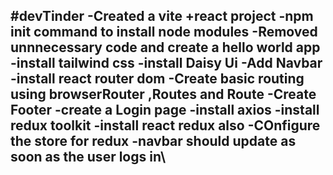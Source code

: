 #devTinder
-Created a vite +react project
-npm init command to install node modules
-Removed unnnecessary code and create a hello world app
-install tailwind css
-install Daisy Ui
-Add Navbar
-install react router dom
-Create basic routing using browserRouter ,Routes and Route
-Create Footer
-create a Login page
-install axios
-install redux toolkit
-install react redux also
-COnfigure the store for redux
-navbar should update as soon as the user logs in\
-


